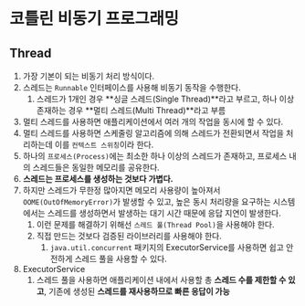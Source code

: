 # 코틀린 비동기 프로그래밍

## Thread

1. 가장 기본이 되는 비동기 처리 방식이다.
2. 스레드는 `Runnable` 인터페이스를 사용해 비동기 동작을 수행한다.
    1. 스레드가 1개인 경우 **싱글 스레드(Single Thread)**라고 부르고, 하나 이상 존재하는 경우 **멀티 스레드(Multi Thread)**라고 부름
3. 멀티 스레드를 사용하면 애플리케이션에서 여러 개의 작업을 동시에 할 수 있다.
4. 멀티 스레드를 사용하면 스케줄링 알고리즘에 의해 스레드가 전환되면서 작업을 처리하는데 이를 `컨텍스트 스위칭`이라 한다.
5. 하나의 `프로세스(Process)`에는 최소한 하나 이상의 스레드가 존재하고, 프로세스 내의 스레드들은 동일한 메모리를 공유한다.
6. **스레드는 프로세스를 생성하는 것보다 가볍다.**
7. 하지만 스레드가 무한정 많아지면 메모리 사용량이 높아져서 `OOME(OutOfMemoryError)`가 발생할 수 있고, 높은 동시 처리량을 요구하는 시스템에서는 스레드를 생성하면서 발생하는 대기 시간 때문에 응답 지연이 발생한다.
    1. 이런 문제를 해결하기 위해선 `스레드 풀(Thread Pool)`을 사용해야 한다.
    2. 직접 만드는 것보다 검증된 라이브러리를 사용해야 한다.
        1. `java.util.concurrent` 패키지의 ExecutorService를 사용하면 쉽고 안전하게 스레드 풀을 사용할 수 있다.
8. ExecutorService
    1. 스레드 풀을 사용하면 애플리케이션 내에서 사용할 총 **스레드 수를 제한할 수 있고**, 기존에 생성된 **스레드를 재사용하므로 빠른 응답이 가능**

